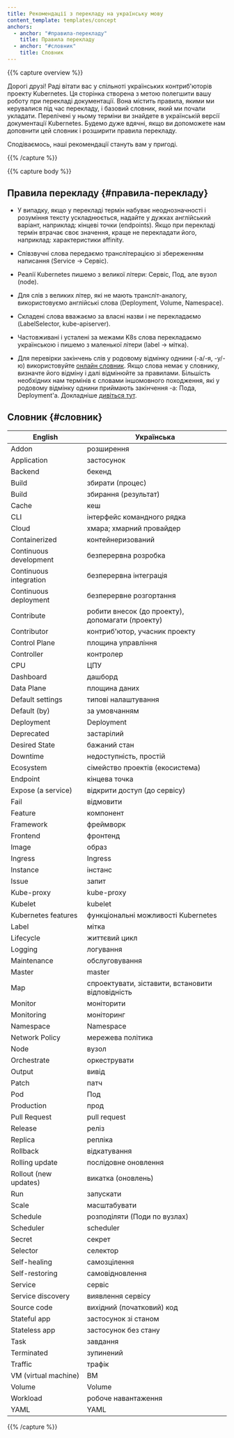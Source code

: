 ```yaml
---
title: Рекомендації з перекладу на українську мову
content_template: templates/concept
anchors:
  - anchor: "#правила-перекладу"
    title: Правила перекладу
  - anchor: "#словник"
    title: Словник
---
```


{{% capture overview %}}

Дорогі друзі! Раді вітати вас у спільноті українських контриб'юторів проекту Kubernetes. Ця сторінка створена з метою полегшити вашу роботу при перекладі документації. Вона містить правила, якими ми керувалися під час перекладу, і базовий словник, який ми почали укладати. Перелічені у ньому терміни ви знайдете в українській версії документації Kubernetes. Будемо дуже вдячні, якщо ви допоможете нам доповнити цей словник і розширити правила перекладу.

Сподіваємось, наші рекомендації стануть вам у пригоді.

{{% /capture %}}

{{% capture body %}}

## Правила перекладу {#правила-перекладу}

* У випадку, якщо у перекладі термін набуває неоднозначності і розуміння тексту ускладнюється, надайте у дужках англійський варіант, наприклад: кінцеві точки (endpoints). Якщо при перекладі термін втрачає своє значення, краще не перекладати його, наприклад: характеристики affinity.

* Співзвучні слова передаємо транслітерацією зі збереженням написання (Service -> Сервіс).

* Реалії Kubernetes пишемо з великої літери: Сервіс, Под, але вузол (node).

* Для слів з великих літер, які не мають трансліт-аналогу, використовуємо англійські слова (Deployment, Volume, Namespace).

* Складені слова вважаємо за власні назви і не перекладаємо (LabelSelector, kube-apiserver).

* Частовживані і усталені за межами K8s слова перекладаємо українською і пишемо з маленької літери (label -> мітка).

* Для перевірки закінчень слів у родовому відмінку однини (-а/-я, -у/-ю) використовуйте [онлайн словник](https://slovnyk.ua/). Якщо слова немає у словнику, визначте його відміну і далі відмінюйте за правилами. Більшість необхідних нам термінів є словами іншомовного походження, які у родовому відмінку однини приймають закінчення -а: Пода, Deployment'а. Докладніше [дивіться тут](https://pidruchniki.com/1948041951499/dokumentoznavstvo/vidminyuvannya_imennikiv).

## Словник {#словник}

English | Українська |
--- | --- |
Addon | розширення |
Application | застосунок |
Backend | бекенд |
Build | збирати (процес) |
Build | збирання (результат) |
Cache | кеш |
CLI | інтерфейс командного рядка |
Cloud | хмара; хмарний провайдер |
Containerized | контейнеризований |
Continuous development | безперервна розробка |
Continuous integration | безперервна інтеграція |
Continuous deployment | безперервне розгортання |
Contribute | робити внесок (до проекту), допомагати (проекту) |
Contributor | контриб'ютор, учасник проекту |
Control Plane | площина управління |
Controller | контролер |
CPU | ЦПУ |
Dashboard | дашборд |
Data Plane | площина даних |
Default settings | типові налаштування |
Default (by) | за умовчанням |
Deployment | Deployment |
Deprecated | застарілий |
Desired State | бажаний стан |
Downtime | недоступність, простій |
Ecosystem | сімейство проектів (екосистема) |
Endpoint | кінцева точка |
Expose (a service) | відкрити доступ (до сервісу) |
Fail | відмовити |
Feature | компонент |
Framework | фреймворк |
Frontend | фронтенд |
Image | образ |
Ingress | Ingress |
Instance | інстанс |
Issue | запит |
Kube-proxy | kube-proxy |
Kubelet | kubelet |
Kubernetes features | функціональні можливості Kubernetes |
Label | мітка |
Lifecycle | життєвий цикл |
Logging | логування |
Maintenance | обслуговування |
Master | master |
Map | спроектувати, зіставити, встановити відповідність |
Monitor | моніторити |
Monitoring | моніторинг |
Namespace | Namespace |
Network Policy | мережева політика |
Node | вузол |
Orchestrate | оркеструвати |
Output | вивід |
Patch | патч |
Pod | Под |
Production | прод |
Pull Request | pull request |
Release | реліз |
Replica | репліка |
Rollback | відкатування |
Rolling update | послідовне оновлення |
Rollout (new updates) | викатка (оновлень) |
Run | запускати |
Scale | масштабувати |
Schedule | розподіляти (Поди по вузлах) |
Scheduler | scheduler |
Secret | секрет |
Selector | селектор |
Self-healing | самозцілення |
Self-restoring | самовідновлення |
Service | сервіс |
Service discovery | виявлення сервісу |
Source code | вихідний (початковий) код |
Stateful app | застосунок зі станом |
Stateless app | застосунок без стану |
Task | завдання |
Terminated | зупинений |
Traffic | трафік |
VM (virtual machine) | ВМ |
Volume | Volume |
Workload | робоче навантаження |
YAML | YAML |

{{% /capture %}}
